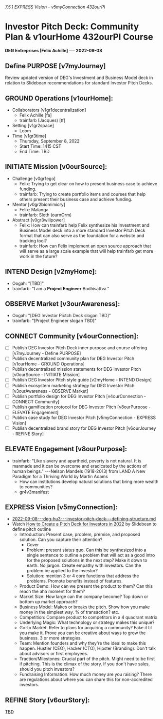 ###### 7.5.1 EXPRESS Vision - v5myConnection 432ourPI
# Investor Pitch Deck: Community Plan & v1ourHome 432ourPI Course
#### DEG Entreprises [Felix Achille] --- 2022-09-08

## Define PURPOSE [v7myJourney]
Review updated version of DEG's Investment and Business Model deck in relation to Slidebean recommendations for standard Investor Pitch Decks.

## GROUND Operations [v1ourHome]: 
- Collaborators [v1gr1decentralization]
  - Felix Achille [fa]
  - trainfarb (Jacques) [tf]
- Setting [v1gr2space]
  - Loom
- Time [v1gr3time]
  - Thursday, September 8, 2022
  - Start Time: 1415 CST
  - End Time: TBD

## INITIATE Mission [v0ourSource]:
- Challenge [v0gr1ego]
  - Felix: Trying to get clear on how to present business case to achieve funding.
  - trainfarb: Trying to create portfolio items and courses that help others present their business case and achieve funding.
- Mentor [v0gr2biomimicry]
  - Felix: Malanga
  - trainfarb: Sloth (ournOrm)
- Abstract [v0gr3willpower]
  - Felix: How can trainfarb help Felix synthesize his Investment and Business Model deck into a more standard Investor Pitch Deck format that can also serve as the foundation for a website and tracking tool?
  - trainfarb: How can Felix implement an open source approach that will serve as a large scale example that will help trainfarb get more work in the future?

## INTEND Design [v2myHome]:
- Oogah: "[TBD]"
- trainfarb: "I am a **Project Engineer** Bodhisattva."

## OBSERVE Market [v3ourAwareness]:
- Oogah: "[DEG Investor Pictch Deck slogan TBD]"
- trainfarb: "[Project Engineer slogan TBD]"

## CONNECT Community [v4ourConnection]:
- [ ] Publish DEG Investor Pitch Deck inner purpose and course offering [v7myJourney - Define PURPOSE]
- [ ] Publish decentralized community plan for DEG Investor Pitch [v1ourHome - GROUND Operations]
- [ ] Publish decentralized mission statements for DEG Investor Pitch [v0ourSource - INITIATE Mission]
- [ ] Publish DEG Investor Pitch style guide [v2myHome - INTEND Design]
- [ ] Publish ecosystem marketing strategy for DEG Investor Pitch [v3ourAwareness - OBSERVE Market]
- [ ] Publish portfolio design for DEG Investor Pitch [v4ourConnection - CONNECT Community]
- [ ] Publish gamification protocol for DEG Investor Pitch [v8ourPurpose - ELEVATE Engagement]
- [ ] Publish case study for DEG Investor Pitch [v5myConnection - EXPRESS Vision]
- [ ] Publish decentralized brand story for DEG Investor Pitch [v6ourJourney - REFINE Story]

## ELEVATE Engagement [v8ourPurpose]:
- trainfarb: "Like slavery and apartheid, poverty is not natural. It is manmade and it can be overcome and eradicated by the actions of human beings." ---Nelson Mandels (1918-2013) from LAND A New Paradigm for a Thriving World by Martin Adams
  - How can institutions develop natural solutions that bring more wealth to communities?
  - gr4v3manifest

## EXPRESS Vision [v5myConnection]:
- [2022-09-08---deg-hu3---investor-pitch-deck---defining-structure.md](https://www.loom.com/share/9880f89456084f16aa0405836ca61d52)
- Watch [How to Create a Pitch Deck for Investors in 2022](https://www.youtube.com/watch?v=SB16xgtFmco) by Slidebean to define pitch outline
  - Introduction: Present case, problem, premise, and proposed solution. Can you capture their attention?
    - Cover
    - Problem: present status quo. Can this be synthesized into a single sentence to outline a problem that will act as a good intro for the proposed solutions in the next step? Make it down to earth. No jargon. Create empathy with investors. Can the problem be applied to the investor?
    - Solution: mention 3 or 4 core functions that address the problems. Promote benefits instead of features.
  - Product Demo: How can we present the product to them? Can this reach the aha moment for them?
  - Market Size: How large can the company become? Top down or bottom up market approach?
  - Business Model: Makes or breaks the pitch. Show how you make money in the simplest way. % of transaction? etc.
  - Competition: Compare product to competitors in a 4 quadrant matrix
  - Underlying Magic: What technology or strategy makes this unique?
  - Go-to Market: Refer to plans for acquiring a community? Fake it til you make it. Prove you can be creative about ways to grow the business. 3 or more strategies.
  - Team: Mention founders and why they're the ideal to make this happen. Hustler (CEO), Hacker (CTO), Hipster (Branding). Don't talk about advisors or first employees.
  - Traction/Milestones: Crucial part of the pitch. Might need to be first if pitching. This is the climax of the story. If you don't have sales, should you pitch investors?
  - Fundraising Information: How much money are you raising? There are regulations about where you can share this for non-accredited investors.

## REFINE Story [v6ourStory]:
[TBD]()

